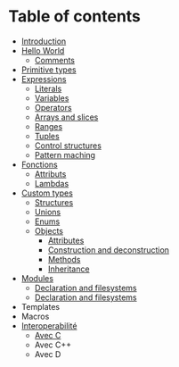 # Table of contents

* [Introduction](README.md)
* [Hello World](hello-world/README.md)
  * [Comments](hello-world/commentaires.md)
* [Primitive types](types-primitifs.md)
* [Expressions](expressions/README.md)
  * [Literals](expressions/literaux.md)
  * [Variables](expressions/variables.md)
  * [Operators](expressions/operateurs.md)
  * [Arrays and slices](expressions/arrays.md)
  * [Ranges](expressions/ranges.md)
  * [Tuples](expressions/tuples.md)
  * [Control structures](expressions/structures-de-controle.md)
  * [Pattern maching](expressions/pattern_matching.md)
* [Fonctions](fonctions/main.md)
  * [Attributs](fonctions/attributs.md)
  * [Lambdas](fonctions/lambdas.md)
* [Custom types](types-personnalises/main.md)
  * [Structures](types-personnalises/structures.md)
  * [Unions](types-personnalises/unions.md)
  * [Enums](types-personnalises/enums.md)
  * [Objects](types-personnalises/objects.md)
	* [Attributes](types-personnalises/objects/attrs.md)
	* [Construction and deconstruction](types-personnalises/objects/constrs.md)
	* [Methods](types-personnalises/objects/methods.md)
	* [Inheritance](types-personnalises/objects/inher.md)
* [Modules](modules/main.md)
  * [Declaration and filesystems](modules/creation.md)
  * [Declaration and filesystems](modules/access.md)
* Templates
* Macros
* [Interoperabilité](interoperabilite/README.md)
  * [Avec C](interoperabilite/avec-c.md)
  * Avec C++
  * Avec D

